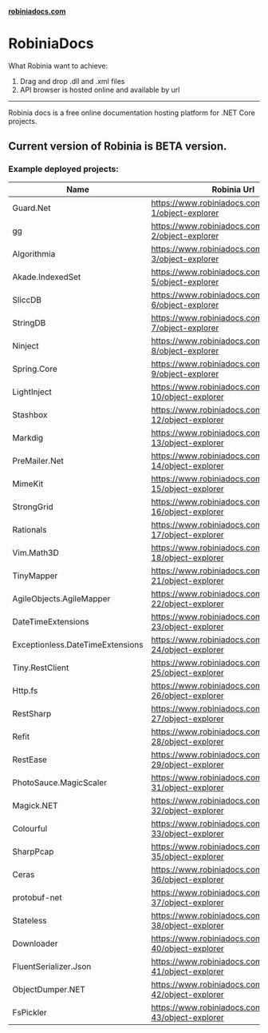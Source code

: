 #### [robiniadocs.com](https://www.robiniadocs.com)

# RobiniaDocs
What Robinia want to achieve:
1. Drag and drop .dll and .xml files
2. API browser is hosted online and available by url

---
Robinia docs is a free online documentation hosting platform for .NET Core projects.

## Current version of Robinia is BETA version.

### Example deployed projects:

|Name|Robinia Url|Github|
|---|---|---|
|Guard.Net|https://www.robiniadocs.com/guardnet-1/object-explorer|Guard.Net|
|gg|https://www.robiniadocs.com/gg-2/object-explorer|gg|
|Algorithmia|https://www.robiniadocs.com/algorithmi-3/object-explorer|https://github.com/SolutionsDesign/Algorithmia|
|Akade.IndexedSet|https://www.robiniadocs.com/akadeinde-5/object-explorer|https://github.com/akade/Akade.IndexedSet|
|SliccDB|https://www.robiniadocs.com/sliccdb-6/object-explorer|https://github.com/pmikstacki/SliccDB|
|StringDB|https://www.robiniadocs.com/stringdb-7/object-explorer|https://github.com/SirJosh3917/StringDB|
|Ninject|https://www.robiniadocs.com/ninject-8/object-explorer|https://github.com/ninject/ninject|
|Spring.Core|https://www.robiniadocs.com/springcor-9/object-explorer|https://github.com/spring-projects/spring-net|
|LightInject |https://www.robiniadocs.com/lightinjec-10/object-explorer|https://github.com/seesharper/LightInject|
|Stashbox |https://www.robiniadocs.com/stashbox-12/object-explorer|https://github.com/z4kn4fein/stashbox|
|Markdig |https://www.robiniadocs.com/markdig-13/object-explorer|https://github.com/xoofx/markdig|
|PreMailer.Net|https://www.robiniadocs.com/premailer-14/object-explorer|https://github.com/milkshakesoftware/PreMailer.Net|
|MimeKit |https://www.robiniadocs.com/mimekit-15/object-explorer|https://github.com/jstedfast/MimeKit|
|StrongGrid |https://www.robiniadocs.com/stronggrid-16/object-explorer|https://github.com/Jericho/StrongGrid|
|Rationals|https://www.robiniadocs.com/rationals-17/object-explorer|https://github.com/tompazourek/Rationals|
|Vim.Math3D |https://www.robiniadocs.com/vimmathd-18/object-explorer|https://github.com/vimaec/math3d|
|TinyMapper |https://www.robiniadocs.com/tinymapper-21/object-explorer|https://github.com/TinyMapper/TinyMapper|
|AgileObjects.AgileMapper|https://www.robiniadocs.com/agileobjec-22/object-explorer|https://github.com/agileobjects/AgileMapper|
|DateTimeExtensions|https://www.robiniadocs.com/datetimeex-23/object-explorer|https://github.com/joaomatossilva/DateTimeExtensions|
|Exceptionless.DateTimeExtensions|https://www.robiniadocs.com/exceptionl-24/object-explorer|https://github.com/exceptionless/Exceptionless.DateTimeExtensions|
|Tiny.RestClient|https://www.robiniadocs.com/tinyrestc-25/object-explorer|https://github.com/jgiacomini/Tiny.RestClient|
|Http.fs|https://www.robiniadocs.com/httpfs-26/object-explorer|https://github.com/haf/Http.fs|
|RestSharp |https://www.robiniadocs.com/restsharp-27/object-explorer|https://github.com/restsharp/RestSharp|
|Refit |https://www.robiniadocs.com/refit-28/object-explorer|https://github.com/reactiveui/refit|
|RestEase |https://www.robiniadocs.com/restease-29/object-explorer|https://github.com/canton7/RestEase|
|PhotoSauce.MagicScaler|https://www.robiniadocs.com/photosauce-31/object-explorer|https://github.com/saucecontrol/PhotoSauce|
|Magick.NET|https://www.robiniadocs.com/magicknet-32/object-explorer|https://github.com/dlemstra/Magick.NET|
|Colourful |https://www.robiniadocs.com/colourful-33/object-explorer|https://github.com/tompazourek/Colourful|
|SharpPcap |https://www.robiniadocs.com/sharppcap-35/object-explorer|https://github.com/dotpcap/sharppcap|
|Ceras |https://www.robiniadocs.com/ceras-36/object-explorer|https://github.com/rikimaru0345/Ceras|
|protobuf-net|https://www.robiniadocs.com/protobufn-37/object-explorer|https://github.com/protobuf-net/protobuf-net|
|Stateless |https://www.robiniadocs.com/stateless-38/object-explorer|https://github.com/dotnet-state-machine/stateless|
|Downloader |https://www.robiniadocs.com/downloader-40/object-explorer|https://github.com/bezzad/Downloader|
|FluentSerializer.Json|https://www.robiniadocs.com/fluentseri-41/object-explorer|https://github.com/Marvin-Brouwer/FluentSerializer#readme|
|ObjectDumper.NET|https://www.robiniadocs.com/objectdump-42/object-explorer|https://github.com/thomasgalliker/ObjectDumper|
|FsPickler |https://www.robiniadocs.com/fspickler-43/object-explorer|https://github.com/mbraceproject/FsPickler|
